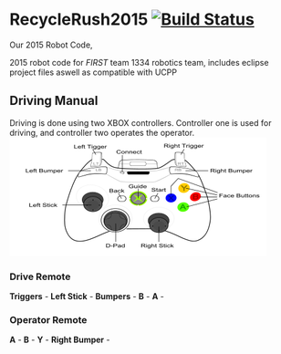 RecycleRush2015 [![Build Status](https://travis-ci.org/frc1334/RecycleRush2015.png?branch=master)](https://travis-ci.org/frc1334/RecycleRush2015)
===============

Our 2015 Robot Code, 

2015 robot code for _FIRST_  team 1334 robotics team, includes eclipse project files aswell as compatible with UCPP

Driving Manual
---------------

Driving is done using two XBOX controllers.  Controller one is used for driving, and controller two operates the operator.
![xbox controller][xbox]


### Drive Remote #####

**Triggers** - 
**Left Stick** - 
**Bumpers** - 
**B** - 
**A** - 

### Operator Remote #####

**A** - 
**B** - 
**Y** - 
**Right Bumper** - 

[xbox]: xbox-controller.png  "XBOX Controller"
